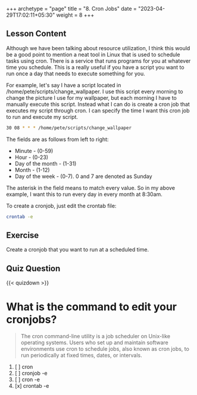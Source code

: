 +++
archetype = "page"
title = "8. Cron Jobs"
date = "2023-04-29T17:02:11+05:30"
weight = 8
+++

## Lesson Content

Although we have been talking about resource utilization, I think this would be a good point to mention a neat tool in Linux that is used to schedule tasks using cron. There is a service that runs programs for you at whatever time you schedule. This is a really useful if you have a script you want to run once a day that needs to execute something for you. 

For example, let's say I have a script located in /home/pete/scripts/change\_wallpaper. I use this script every morning to change the picture I use for my wallpaper, but each morning I have to manually execute this script. Instead what I can do is create a cron job that executes my script through cron. I can specify the time I want this cron job to run and execute my script. 


```bash
30 08 * * * /home/pete/scripts/change_wallpaper
```


The fields are as follows from left to right:
* Minute - (0-59)
* Hour - (0-23)
* Day of the month - (1-31)
* Month - (1-12)
* Day of the week - (0-7). 0 and 7 are denoted as Sunday



The asterisk in the field means to match every value. So in my above example, I want this to run every day in every month at 8:30am.

To create a cronjob, just edit the crontab file:


```bash
crontab -e
```


## Exercise

Create a cronjob that you want to run at a scheduled time.

## Quiz Question

{{< quizdown >}}

# What is the command to edit your cronjobs?

> The cron command-line utility is a job scheduler on Unix-like operating systems. Users who set up and maintain software environments use cron to schedule jobs, also known as cron jobs, to run periodically at fixed times, dates, or intervals.

1. [ ] cron
2. [ ] cronjob -e
3. [ ] cron -e
4. [x] crontab -e
